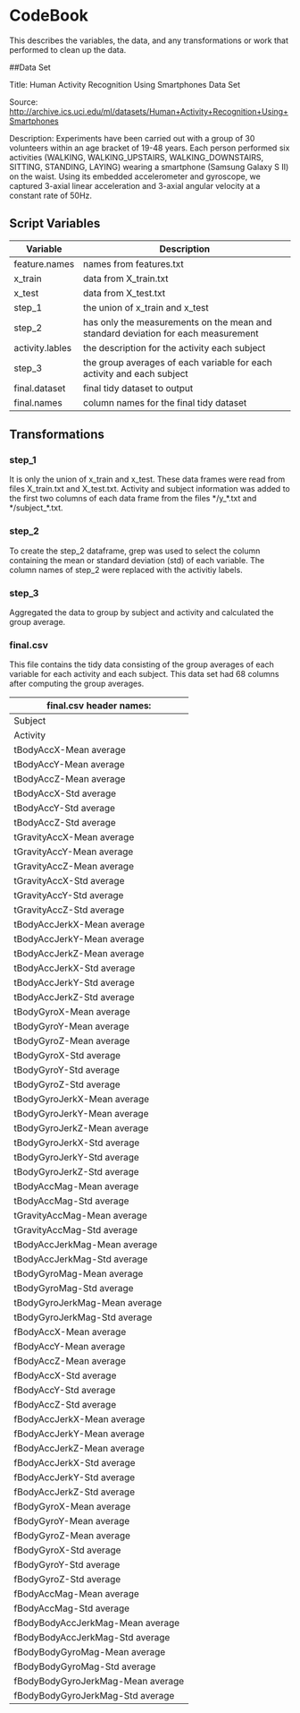 
# CodeBook

This describes the variables, the data, and any transformations or work that performed to clean up the data.

##Data Set

Title:
Human Activity Recognition Using Smartphones Data Set

Source:
http://archive.ics.uci.edu/ml/datasets/Human+Activity+Recognition+Using+Smartphones

Description:
Experiments have been carried out with a group of 30 volunteers within an age bracket of 19-48 years. Each person performed six activities (WALKING, WALKING_UPSTAIRS, WALKING_DOWNSTAIRS, SITTING, STANDING, LAYING) wearing a smartphone (Samsung Galaxy S II) on the waist. Using its embedded accelerometer and gyroscope, we captured 3-axial linear acceleration and 3-axial angular velocity at a constant rate of 50Hz.


## Script Variables

| Variable      | Description   |
| ------------- |---------------|
| feature.names | names from features.txt |
| x_train | data from X_train.txt |
| x_test | data from X_test.txt |
| step_1 | the union of x_train and x_test |
| step_2 | has only the measurements on the mean and standard deviation for each measurement |
| activity.lables | the description for the activity each subject |
| step_3 | the group averages of each variable for each activity and each subject |
| final.dataset | final tidy dataset to output | 
| final.names | column names for the final tidy dataset |



## Transformations

### step_1

It is only the union of x_train and x_test. These data frames were read from files X_train.txt and X_test.txt. Activity and subject information was added to the first two columns of each data frame from the files  \*/y_\*.txt and \*/subject_\*.txt.


### step_2

To create the step_2 dataframe, grep was used to select the column containing the mean or standard deviation (std)  of each variable. The column names of step_2 were replaced with the activitiy labels.


### step_3

Aggregated the data to group by subject and activity and calculated the group average.


### final.csv
This file contains the tidy data consisting of the group averages of each variable for each activity and each subject. This data set had 68 columns after computing the group averages.


| final.csv header names:
| ---------------
| Subject
| Activity
| tBodyAccX-Mean average
| tBodyAccY-Mean average
| tBodyAccZ-Mean average
| tBodyAccX-Std average
| tBodyAccY-Std average
| tBodyAccZ-Std average
| tGravityAccX-Mean average
| tGravityAccY-Mean average
| tGravityAccZ-Mean average
| tGravityAccX-Std average
| tGravityAccY-Std average
| tGravityAccZ-Std average
| tBodyAccJerkX-Mean average
| tBodyAccJerkY-Mean average
| tBodyAccJerkZ-Mean average
| tBodyAccJerkX-Std average
| tBodyAccJerkY-Std average
| tBodyAccJerkZ-Std average
| tBodyGyroX-Mean average
| tBodyGyroY-Mean average
| tBodyGyroZ-Mean average
| tBodyGyroX-Std average
| tBodyGyroY-Std average
| tBodyGyroZ-Std average
| tBodyGyroJerkX-Mean average
| tBodyGyroJerkY-Mean average
| tBodyGyroJerkZ-Mean average
| tBodyGyroJerkX-Std average
| tBodyGyroJerkY-Std average
| tBodyGyroJerkZ-Std average
| tBodyAccMag-Mean average
| tBodyAccMag-Std average
| tGravityAccMag-Mean average
| tGravityAccMag-Std average
| tBodyAccJerkMag-Mean average
| tBodyAccJerkMag-Std average
| tBodyGyroMag-Mean average
| tBodyGyroMag-Std average
| tBodyGyroJerkMag-Mean average
| tBodyGyroJerkMag-Std average
| fBodyAccX-Mean average
| fBodyAccY-Mean average
| fBodyAccZ-Mean average
| fBodyAccX-Std average
| fBodyAccY-Std average
| fBodyAccZ-Std average
| fBodyAccJerkX-Mean average
| fBodyAccJerkY-Mean average
| fBodyAccJerkZ-Mean average
| fBodyAccJerkX-Std average
| fBodyAccJerkY-Std average
| fBodyAccJerkZ-Std average
| fBodyGyroX-Mean average
| fBodyGyroY-Mean average
| fBodyGyroZ-Mean average
| fBodyGyroX-Std average
| fBodyGyroY-Std average
| fBodyGyroZ-Std average
| fBodyAccMag-Mean average
| fBodyAccMag-Std average
| fBodyBodyAccJerkMag-Mean average
| fBodyBodyAccJerkMag-Std average
| fBodyBodyGyroMag-Mean average
| fBodyBodyGyroMag-Std average
| fBodyBodyGyroJerkMag-Mean average
| fBodyBodyGyroJerkMag-Std average 
